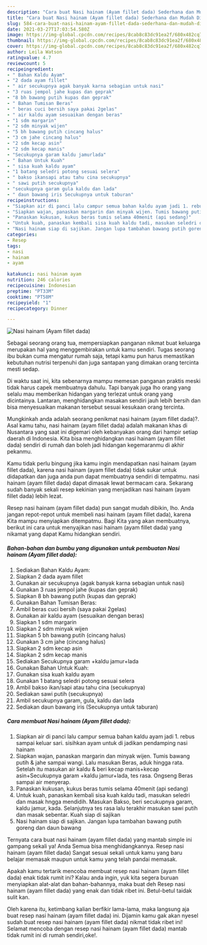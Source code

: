 ```yaml
---
description: "Cara buat Nasi hainam (Ayam fillet dada) Sederhana dan Mudah Dibuat"
title: "Cara buat Nasi hainam (Ayam fillet dada) Sederhana dan Mudah Dibuat"
slug: 584-cara-buat-nasi-hainam-ayam-fillet-dada-sederhana-dan-mudah-dibuat
date: 2021-03-27T17:03:54.580Z
image: https://img-global.cpcdn.com/recipes/8cab8c83dc91ea2f/680x482cq70/nasi-hainam-ayam-fillet-dada-foto-resep-utama.jpg
thumbnail: https://img-global.cpcdn.com/recipes/8cab8c83dc91ea2f/680x482cq70/nasi-hainam-ayam-fillet-dada-foto-resep-utama.jpg
cover: https://img-global.cpcdn.com/recipes/8cab8c83dc91ea2f/680x482cq70/nasi-hainam-ayam-fillet-dada-foto-resep-utama.jpg
author: Leila Watson
ratingvalue: 4.7
reviewcount: 5
recipeingredient:
- " Bahan Kaldu Ayam"
- "2 dada ayam fillet"
- " air secukupnya agak banyak karna sebagian untuk nasi"
- "3 ruas jempol jahe kupas dan geprak"
- "8 bh bawang putih kupas dan geprak"
- " Bahan Tumisan Beras"
- " beras cuci bersih saya pakai 2gelas"
- " air kaldu ayam sesuaikan dengan beras"
- "1 sdm margarin"
- "2 sdm minyak wijen"
- "5 bh bawang putih cincang halus"
- "3 cm jahe cincang halus"
- "2 sdm kecap asin"
- "2 sdm kecap manis"
- "Secukupnya garam kaldu jamurlada"
- " Bahan Untuk Kuah"
- " sisa kuah kaldu ayam"
- "1 batang seledri potong sesuai selera"
- " bakso ikansapi atau tahu cina secukupnya"
- " sawi putih secukupnya"
- "secukupnya garam gula kaldu dan lada"
- " daun bawang iris Secukupnya untuk taburan"
recipeinstructions:
- "Siapkan air di panci lalu campur semua bahan kaldu ayam jadi 1. rebus sampai keluar sari. sisihkan ayam untuk di jadikan pendamping nasi hainam"
- "Siapkan wajan, panaskan margarin dan minyak wijen. Tumis bawang putih &amp; jahe sampai wangi. Lalu masukan Beras, aduk hingga rata. Setelah itu masukan air kaldu &amp; beri kecap manis+kecap asin+Secukupnya garam +kaldu jamur+lada, tes rasa. Ongseng Beras sampai air menyerap."
- "Panaskan kukusan, kukus beras tumis selama 40menit (api sedang)"
- "Untuk kuah, panaskan kembali sisa kuah kaldu tadi, masukan seledri dan masak hngga mendidih. Masukan Bakso, beri secukupnya garam, kaldu jamur, kada. Selanjutnya tes rasa lalu terakhir masukan sawi putih dan masak sebentar. Kuah siap di sajikan"
- "Nasi hainam siap di sajikan. Jangan lupa tambahan bawang putih goreng dan daun bawang"
categories:
- Resep
tags:
- nasi
- hainam
- ayam

katakunci: nasi hainam ayam 
nutrition: 246 calories
recipecuisine: Indonesian
preptime: "PT33M"
cooktime: "PT58M"
recipeyield: "1"
recipecategory: Dinner

---
```



![Nasi hainam (Ayam fillet dada)](https://img-global.cpcdn.com/recipes/8cab8c83dc91ea2f/680x482cq70/nasi-hainam-ayam-fillet-dada-foto-resep-utama.jpg)

Sebagai seorang orang tua, mempersiapkan panganan nikmat buat keluarga merupakan hal yang menggembirakan untuk kamu sendiri. Tugas seorang ibu bukan cuma mengatur rumah saja, tetapi kamu pun harus memastikan kebutuhan nutrisi terpenuhi dan juga santapan yang dimakan orang tercinta mesti sedap.

Di waktu  saat ini, kita sebenarnya mampu memesan panganan praktis meski tidak harus capek membuatnya dahulu. Tapi banyak juga lho orang yang selalu mau memberikan hidangan yang terlezat untuk orang yang dicintainya. Lantaran, menghidangkan masakan sendiri jauh lebih bersih dan bisa menyesuaikan makanan tersebut sesuai kesukaan orang tercinta. 



Mungkinkah anda adalah seorang penikmat nasi hainam (ayam fillet dada)?. Asal kamu tahu, nasi hainam (ayam fillet dada) adalah makanan khas di Nusantara yang saat ini digemari oleh kebanyakan orang dari hampir setiap daerah di Indonesia. Kita bisa menghidangkan nasi hainam (ayam fillet dada) sendiri di rumah dan boleh jadi hidangan kegemaranmu di akhir pekanmu.

Kamu tidak perlu bingung jika kamu ingin mendapatkan nasi hainam (ayam fillet dada), karena nasi hainam (ayam fillet dada) tidak sukar untuk didapatkan dan juga anda pun dapat membuatnya sendiri di tempatmu. nasi hainam (ayam fillet dada) dapat dimasak lewat bermacam cara. Sekarang sudah banyak sekali resep kekinian yang menjadikan nasi hainam (ayam fillet dada) lebih lezat.

Resep nasi hainam (ayam fillet dada) pun sangat mudah dibikin, lho. Anda jangan repot-repot untuk membeli nasi hainam (ayam fillet dada), karena Kita mampu menyiapkan ditempatmu. Bagi Kita yang akan membuatnya, berikut ini cara untuk menyajikan nasi hainam (ayam fillet dada) yang nikamat yang dapat Kamu hidangkan sendiri.

<!--inarticleads1-->

##### Bahan-bahan dan bumbu yang digunakan untuk pembuatan Nasi hainam (Ayam fillet dada):

1. Sediakan  Bahan Kaldu Ayam:
1. Siapkan 2 dada ayam fillet
1. Gunakan  air secukupnya (agak banyak karna sebagian untuk nasi)
1. Gunakan 3 ruas jempol jahe (kupas dan geprak)
1. Siapkan 8 bh bawang putih (kupas dan geprak)
1. Gunakan  Bahan Tumisan Beras:
1. Ambil  beras cuci bersih (saya pakai 2gelas)
1. Gunakan  air kaldu ayam (sesuaikan dengan beras)
1. Siapkan 1 sdm margarin
1. Siapkan 2 sdm minyak wijen
1. Siapkan 5 bh bawang putih (cincang halus)
1. Gunakan 3 cm jahe (cincang halus)
1. Siapkan 2 sdm kecap asin
1. Siapkan 2 sdm kecap manis
1. Sediakan Secukupnya garam +kaldu jamur+lada
1. Gunakan  Bahan Untuk Kuah:
1. Gunakan  sisa kuah kaldu ayam
1. Gunakan 1 batang seledri potong sesuai selera
1. Ambil  bakso ikan/sapi atau tahu cina (secukupnya)
1. Sediakan  sawi putih (secukupnya)
1. Ambil secukupnya garam, gula, kaldu dan lada
1. Sediakan  daun bawang iris (Secukupnya untuk taburan)




<!--inarticleads2-->

##### Cara membuat Nasi hainam (Ayam fillet dada):

1. Siapkan air di panci lalu campur semua bahan kaldu ayam jadi 1. rebus sampai keluar sari. sisihkan ayam untuk di jadikan pendamping nasi hainam
1. Siapkan wajan, panaskan margarin dan minyak wijen. Tumis bawang putih &amp; jahe sampai wangi. Lalu masukan Beras, aduk hingga rata. Setelah itu masukan air kaldu &amp; beri kecap manis+kecap asin+Secukupnya garam +kaldu jamur+lada, tes rasa. Ongseng Beras sampai air menyerap.
1. Panaskan kukusan, kukus beras tumis selama 40menit (api sedang)
1. Untuk kuah, panaskan kembali sisa kuah kaldu tadi, masukan seledri dan masak hngga mendidih. Masukan Bakso, beri secukupnya garam, kaldu jamur, kada. Selanjutnya tes rasa lalu terakhir masukan sawi putih dan masak sebentar. Kuah siap di sajikan
1. Nasi hainam siap di sajikan. Jangan lupa tambahan bawang putih goreng dan daun bawang




Ternyata cara buat nasi hainam (ayam fillet dada) yang mantab simple ini gampang sekali ya! Anda Semua bisa menghidangkannya. Resep nasi hainam (ayam fillet dada) Sangat sesuai sekali untuk kamu yang baru belajar memasak maupun untuk kamu yang telah pandai memasak.

Apakah kamu tertarik mencoba membuat resep nasi hainam (ayam fillet dada) enak tidak rumit ini? Kalau anda ingin, yuk kita segera buruan menyiapkan alat-alat dan bahan-bahannya, maka buat deh Resep nasi hainam (ayam fillet dada) yang enak dan tidak ribet ini. Betul-betul taidak sulit kan. 

Oleh karena itu, ketimbang kalian berfikir lama-lama, maka langsung aja buat resep nasi hainam (ayam fillet dada) ini. Dijamin kamu gak akan nyesel sudah buat resep nasi hainam (ayam fillet dada) nikmat tidak ribet ini! Selamat mencoba dengan resep nasi hainam (ayam fillet dada) mantab tidak rumit ini di rumah sendiri,oke!.

